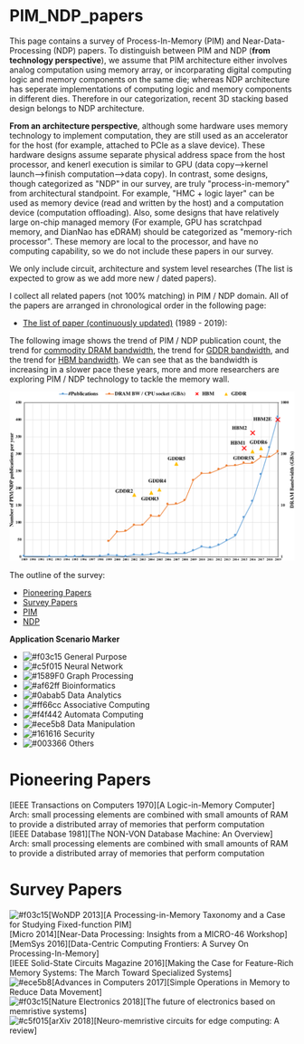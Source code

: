 <!-- Please use this as comment -->
# PIM_NDP_papers
This page contains a survey of Process-In-Memory (PIM) and Near-Data-Processing (NDP) papers. 
To distinguish between PIM and NDP (**from technology perspective**), we assume that PIM architecture either involves analog computation using memory array, or incorparating digital computing logic and memory components on the same die; 
whereas NDP architecture has seperate implementations of computing logic and memory components in different dies. Therefore in our categorization, recent 3D stacking based design belongs to NDP architecture.

**From an architecture perspective**, although some hardware uses memory technology to implement computation, they are still used as an accelerator for the host (for example, attached to PCIe as a slave device). These hardware designs assume separate physical address space from the host processor, and kenerl execution is similar to GPU (data copy-->kernel launch-->finish computation-->data copy). In contrast, some designs, though categorized as "NDP" in our survey, are truly "process-in-memory" from architectural standpoint. For example, "HMC + logic layer" can be used as memory device (read and written by the host) and a computation device (computation offloading). Also, some designs that have relatively large on-chip managed memory (For example, GPU has scratchpad memory, and DianNao has eDRAM) should be categorized as "memory-rich processor". These memory are local to the processor, and have no computing capability, so we do not include these papers in our survey.

We only include circuit, architecture and system level researches (The list is expected to grow as we add more new / dated papers).

I collect all related papers (not 100% matching) in PIM / NDP domain.
All of the papers are arranged in chronological order in the following page:
* [The list of paper (continuously updated)](https://github.com/miglopst/PIM_NDP_papers/blob/master/paper_list.md) (1989 - 2019):

The following image shows the trend of PIM / NDP publication count, 
the trend for [commodity DRAM bandwidth](https://blog.westerndigital.com/cpu-bandwidth-the-worrisome-2020-trend/),
the trend for [GDDR bandwidth](https://en.wikipedia.org/wiki/GDDR_SDRAM),
and the trend for [HBM bandwidth](https://en.wikipedia.org/wiki/High_Bandwidth_Memory).
We can see that as the bandwidth is increasing in a slower pace these years, more and more researchers are exploring PIM / NDP technology to tackle the memory wall.

![Publication trend in NDP / PIM v.s. memory bandwidth trend](https://github.com/miglopst/PIM_NDP_papers/blob/master/trend.png)

The outline of the survey:
* [Pioneering Papers](#pioneering-papers)
* [Survey Papers](#survey-papers)
* [PIM](https://github.com/miglopst/PIM_NDP_papers/blob/master/PIM.md)
* [NDP](https://github.com/miglopst/PIM_NDP_papers/blob/master/NDP.md)

**Application Scenario Marker**
- ![#f03c15](https://placehold.it/15/f03c15/000000?text=+) General Purpose
- ![#c5f015](https://placehold.it/15/c5f015/000000?text=+) Neural Network
- ![#1589F0](https://placehold.it/15/1589F0/000000?text=+) Graph Processing
- ![#af62ff](https://placehold.it/15/af62ff/000000?text=+) Bioinformatics
- ![#0abab5](https://placehold.it/15/0abab5/000000?text=+) Data Analytics
- ![#ff66cc](https://placehold.it/15/ff66cc/000000?text=+) Associative Computing
- ![#f4f442](https://placehold.it/15/f4f442/000000?text=+) Automata Computing
- ![#ece5b8](https://placehold.it/15/ece5b8/000000?text=+) Data Manipulation
- ![#161616](https://placehold.it/15/161616/000000?text=+) Security
- ![#003366](https://placehold.it/15/003366/000000?text=+) Others

# Pioneering Papers
[IEEE Transactions on Computers 1970][A Logic-in-Memory Computer]<br/>
Arch: small processing elements are combined with small amounts of RAM to provide a distributed array of memories that perform computation<br/>
[IEEE Database 1981][The NON-VON Database Machine: An Overview]<br/>
Arch: small processing elements are combined with small amounts of RAM to provide a distributed array of memories that perform computation<br/>

# Survey Papers
![#f03c15](https://placehold.it/15/f03c15/000000?text=+)[WoNDP 2013][A Processing-in-Memory Taxonomy and a Case for Studying Fixed-function PIM]<br/>
[Micro 2014][Near-Data Processing: Insights from a MICRO-46 Workshop]<br/>
[MemSys 2016][Data-Centric Computing Frontiers: A Survey On Processing-In-Memory]<br/>
[IEEE Solid-State Circuits Magazine 2016][Making the Case for Feature-Rich Memory Systems: The March Toward Specialized Systems]<br/>
![#ece5b8](https://placehold.it/15/ece5b8/000000?text=+)[Advances in Computers 2017][Simple Operations in Memory to Reduce Data Movement]<br/>
![#f03c15](https://placehold.it/15/f03c15/000000?text=+)[Nature Electronics 2018][The future of electronics based on memristive systems]<br/>
![#c5f015](https://placehold.it/15/c5f015/000000?text=+)[arXiv 2018][Neuro-memristive circuits for edge computing: A review]<br/>




